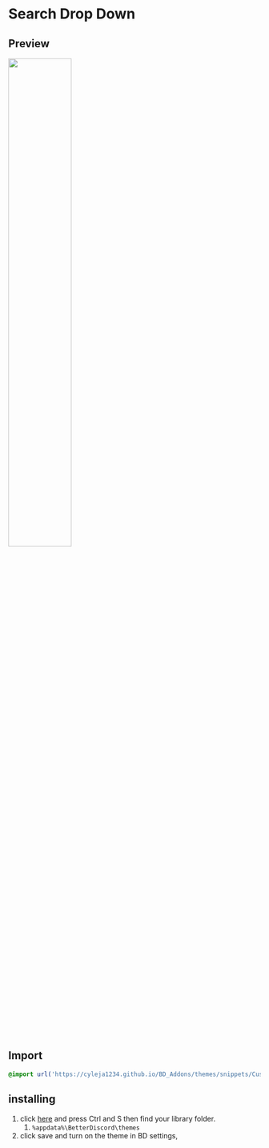 # Search Drop Down
## Preview
<img src='https://cdn.discordapp.com/attachments/359482171452424192/843559243977588746/unknown.png' width='50%' height='50%'><!--for some reason need end elm for images--></img>
## Import

```css
@import url('https://cyleja1234.github.io/BD_Addons/themes/snippets/Custom-mention-color/cmc.style.css');
```

## installing
1. click [here](https://cyleja1234.github.io/BD_Addons/themes/snippets/Custom-mention-color/cmc.style.css) and press Ctrl and S then find your library folder. 
    1.  `%appdata%\BetterDiscord\themes`
2. click save and turn on the theme in BD settings,
